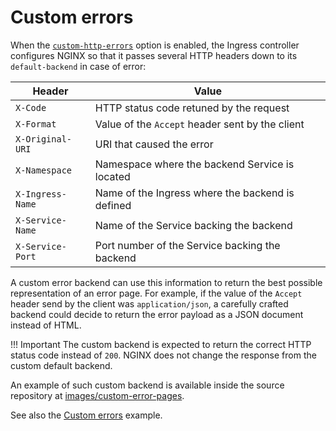 # Custom errors

When the [`custom-http-errors`][cm-custom-http-errors] option is enabled, the Ingress controller configures NGINX so
that it passes several HTTP headers down to its `default-backend` in case of error:

| Header           | Value                                            |
| ---------------- | ------------------------------------------------ |
| `X-Code`         | HTTP status code retuned by the request          |
| `X-Format`       | Value of the `Accept` header sent by the client  |
| `X-Original-URI` | URI that caused the error                        |
| `X-Namespace`    | Namespace where the backend Service is located   |
| `X-Ingress-Name` | Name of the Ingress where the backend is defined |
| `X-Service-Name` | Name of the Service backing the backend          |
| `X-Service-Port` | Port number of the Service backing the backend   |

A custom error backend can use this information to return the best possible representation of an error page. For
example, if the value of the `Accept` header send by the client was `application/json`, a carefully crafted backend
could decide to return the error payload as a JSON document instead of HTML.

!!! Important
    The custom backend is expected to return the correct HTTP status code instead of `200`.
    NGINX does not change the response from the custom default backend.

An example of such custom backend is available inside the source repository at [images/custom-error-pages][img-custom-error-pages].

See also the [Custom errors][example-custom-errors] example.

[cm-custom-http-errors]: ./nginx-configuration/configmap.md#custom-http-errors
[img-custom-error-pages]: https://github.com/kubernetes/ingress-nginx/tree/master/images/custom-error-pages
[example-custom-errors]: ../examples/customization/custom-errors
